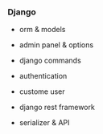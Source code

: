 ### Django

- orm & models
- admin panel & options
- django commands

- authentication
- custome user

- django rest framework
- serializer & API



